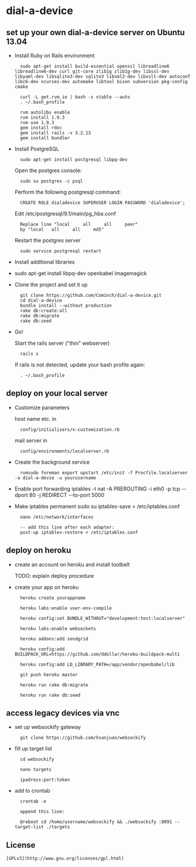 dial-a-device
=============

## set up your own dial-a-device server on Ubuntu 13.04


* Install Ruby on Rails environment

		sudo apt-get install build-essential openssl libreadline6 libreadline6-dev curl git-core zlib1g zlib1g-dev libssl-dev libyaml-dev libsqlite3-dev sqlite3 libxml2-dev libxslt-dev autoconf libc6-dev ncurses-dev automake libtool bison subversion pkg-config cmake

		curl -L get.rvm.io | bash -s stable --auto
		. ~/.bash_profile

		rvm autolibs enable
		rvm install 1.9.3
		rvm use 1.9.3
		gem install rdoc
		gem install rails -v 3.2.13
		gem install bundler

* Install PostgreSQL

		sudo apt-get install postgresql libpq-dev

	Open the postgres console:

		sudo su postgres -c psql

	Perform the following postgresql command:
		
		CREATE ROLE dialadevice SUPERUSER LOGIN PASSWORD 'dialadevice';

	Edit /etc/postgresql/9.1/main/pg_hba.conf
		
		Replace line "local 	all		all		peer"
		by "local 	all		all		md5"

	Restart the postgres server

		sudo service postgresql restart
		
* Install additional libraries
* 
	sudo apt-get install libpq-dev openbabel imagemagick

* Clone the project and set it up

        git clone https://github.com/Cominch/dial-a-device.git
        cd dial-a-device
        bundle install --without production
        rake db:create:all
        rake db:migrate
        rake db:seed

* Go!

	Start the rails server ("thin" webserver)

		rails s

	If rails is not detected, update your bash profile again:

		. ~/.bash_profile
		
## deploy on your local server

* Customize parameters
	
	host name etc. in
		
		config/initializers/x-customization.rb

	mail server in
		
		config/environments/localserver.rb

* Create the background service

		rvmsudo foreman export upstart /etc/init -f Procfile.localserver -a dial-a-devie -u yourusername
		
* Enable port forwarding
		iptables -t nat -A PREROUTING -i eth0 -p tcp --dport 80 -j REDIRECT --to-port 5000

* Make iptables permanent
		sudo su
		iptables-save > /etc/iptables.conf

		nano /etc/network/interfaces
		
		-- add this line after each adapter:
		post-up iptables-restore < /etc/iptables.conf
		
## deploy on heroku

* create an account on heroku and install toolbelt

	TODO: explain deploy procedure

* create your app on heroku

		heroku create yourappname

		heroku labs:enable user-env-compile

		heroku config:set BUNDLE_WITHOUT="development:test:localserver"

		heroku labs:enable websockets 

		heroku addons:add sendgrid

		heroku config:add BUILDPACK_URL=https://github.com/ddollar/heroku-buildpack-multi

		heroku config:add LD_LIBRARY_PATH=/app/vendor/openbabel/lib

		git push heroku master

		heroku run rake db:migrate

		heroku run rake db:seed

## access legacy devices via vnc

* set up websockify gateway
	
		git clone https://github.com/hsanjuan/websockify


* fill up target list

		cd websockify

		nano targets

		ipadress:port:token

* add to crontab
	
		crontab -e

		append this line:
	
		@reboot cd /home/username/websockify && ./websockify :8091 --target-list ./targets

## License

	[GPLv3](http://www.gnu.org/licenses/gpl.html)
